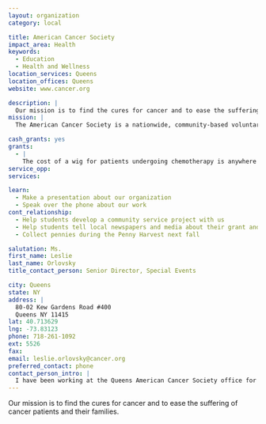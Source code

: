 ```yaml
---
layout: organization
category: local

title: American Cancer Society
impact_area: Health
keywords: 
  - Education
  - Health and Wellness
location_services: Queens
location_offices: Queens
website: www.cancer.org

description: |
  Our mission is to find the cures for cancer and to ease the suffering of cancer patients and their families.
mission: |
  The American Cancer Society is a nationwide, community-based voluntary health organization dedicated to eliminating cancer as a major health problem.

cash_grants: yes
grants: 
  - |
    The cost of a wig for patients undergoing chemotherapy is anywhere from $45 - $75 depending on the wig the patient chooses.
service_opp: 
services: 

learn: 
  - Make a presentation about our organization
  - Speak over the phone about our work
cont_relationship: 
  - Help students develop a community service project with us
  - Help students tell local newspapers and media about their grant and/or project with us
  - Collect pennies during the Penny Harvest next fall

salutation: Ms.
first_name: Leslie
last_name: Orlovsky
title_contact_person: Senior Director, Special Events

city: Queens
state: NY
address: |
  80-02 Kew Gardens Road #400  
  Queens NY 11415
lat: 40.713629
lng: -73.83123
phone: 718-261-1092
ext: 5526
fax: 
email: leslie.orlovsky@cancer.org
preferred_contact: phone
contact_person_intro: |
  I have been working at the Queens American Cancer Society office for nine years.  It is a joy to work for an organization that helps people with cancer.  As a lifelong Queens resident, it is even more meaningful to see the difference that our volunteers are making right here in our community.
---
```

Our mission is to find the cures for cancer and to ease the suffering of cancer patients and their families.